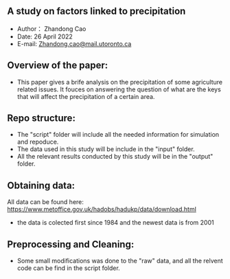 A study on factors linked to precipitation
-------------------------------------------
* Author： Zhandong Cao 
* Date: 26 April 2022 
* E-mail: Zhandong.cao@mail.utoronto.ca 

Overview of the paper:
--------
* This paper gives a brife analysis on the precipitation of some agriculture related issues. It fouces on answering the question of what are the keys that will affect the precipitation of a certain area. 

Repo structure:
-----------------
* The "script" folder will include all the needed information for simulation and repoduce.
* The data used in this study will be include in the "input" folder.
* All the relevant results conducted by this study will be in the "output" folder.

Obtaining data:
------ 
All data can be found here: https://www.metoffice.gov.uk/hadobs/hadukp/data/download.html 
* the data is colected first since 1984 and the newest data is from 2001

Preprocessing and Cleaning:
------
* Some small modifications was done to the "raw" data, and all the relvent code can be find in the script folder. 
